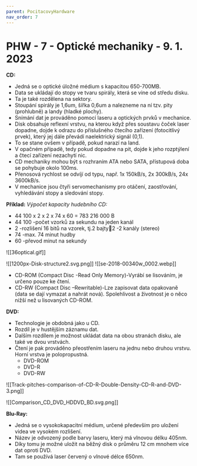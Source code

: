```yaml
---
parent: PocitacovyHardware
nav_order: 7
---
```

# PHW - 7 - Optické mechaniky - 9. 1. 2023
**CD:**
- Jedná se o optické úložné médium s kapacitou 650-700MB.
- Data se ukládají do stopy ve tvaru spirály, která se vine od středu disku.
- Ta je také rozdělena na sektory.
- Stoupání spirály je 1,6um, šířka 0,6um a nalezneme na ní tzv. pity (prohlubně) a landy (hladké plochy).
- Snímání dat je prováděno pomocí laseru a optických prvků v mechanice.
- Disk obsahuje reflexní vrstvu, na kterou když přes soustavu čoček laser dopadne, dojde k odrazu do příslušného čtecího zařízení (fotocitlivý prvek), který jej dále převádí naelektrický signál (0,1).
- To se stane ovšem v případě, pokud narazí na land.
- V opačném případě, tedy pokud dopadne na pit, dojde k jeho rozptýlení a čtecí zařízení nezachytí nic.
- CD mechaniky mohou být s rozhraním ATA nebo SATA, přístupová doba se pohybuje okolo 100ms.
- Přenosová rychlost se odvíjí od typu, např. 1x 150kB/s, 2x 300kB/s, 24x 3600kB/s.
- V mechanice jsou čtyři servomechanismy pro otáčení, zaostřování, vyhledávání stopy a sledování stopy.

**Příklad:**
*Výpočet kapacity hudebního CD:*
- 44 100 x 2 x 2 x 74 x 60 = 783 216 000 B
- 44 100 -počet vzorků za sekundu na jeden kanál
- 2 -rozlišení 16 bitů na vzorek, tj.2 bajty2 -2 kanály (stereo)
- 74 -max. 74 minut hudby
- 60 -převod minut na sekundy

![[36optical.gif]]

![[1200px-Disk-structure2.svg.png]]
![[se-2018-00340w_0002.webp]]


 - CD-ROM (Compact Disc -Read Only Memory)-Vyrábí se lisováním, je určeno pouze ke čtení.
 - CD-RW (Compact Disc –Rewritable)-Lze zapisovat data opakovaně (data se dají vymazat a nahrát nová). Spolehlivost a životnost je o něco nižší než u lisovaných CD-ROM.

**DVD:**
- Technologie je obdobná jako u CD.
- Rozdíl je v hustějším záznamu dat.
- Dalším rozdílem je možnost ukládat data na obou stranách disku, ale také ve dvou vrstvách.
- Čtení je pak prováděno přeostřením laseru na jednu nebo druhou vrstvu. Horní vrstva je polopropustná.
	- DVD-ROM
	- DVD-R
	- DVD-RW

![[Track-pitches-comparison-of-CD-R-Double-Density-CD-R-and-DVD-3.png]]

![[Comparison_CD_DVD_HDDVD_BD.svg.png]]

**Blu-Ray:**
- Jedná se o vysokokapacitní médium, určené především pro uložení videa ve vysokém rozlišení.
- Název je odvozený podle barvy laseru, který má vlnovou délku 405nm.
- Díky tomu je možné uložit na běžný disk o průměru 12 cm mnohem více dat oproti DVD.
- Tam se používá laser červený o vlnové délce 650nm.